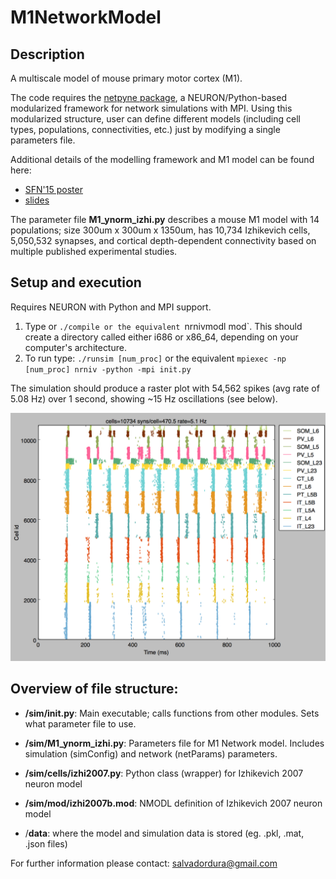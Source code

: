 # M1NetworkModel
## Description
A multiscale model of mouse primary motor cortex (M1).

The code requires the [netpyne package](https://github.com/Neurosim-lab/netpyne), a NEURON/Python-based modularized framework for network simulations with MPI. Using this modularized structure, user can define different models (including cell types, populations, connectivities, etc.) just by modifying a single parameters file. 

Additional details of the modelling framework and M1 model can be found here:

* [SFN'15 poster](http://neurosimlab.org/salvadord/sfn15-sal-final.pdf)
* [slides](https://drive.google.com/file/d/0B8v-knmZRjhtVl9BOFY2bzlWSWs/view?usp=sharing)       
 
The parameter file **M1_ynorm_izhi.py** describes a mouse M1 model with 14 populations; size 300um x 300um x 1350um, has 10,734 Izhikevich cells, 5,050,532 synapses, and cortical depth-dependent connectivity based on multiple published experimental studies.

## Setup and execution

Requires NEURON with Python and MPI support. 

1. Type or `./compile or the equivalent `nrnivmodl mod`. This should create a directory called either i686 or x86_64, depending on your computer's architecture. 
2. To run type: `./runsim [num_proc]` or the equivalent `mpiexec -np [num_proc] nrniv -python -mpi init.py`

The simulation should produce a raster plot with 54,562 spikes (avg rate of 5.08 Hz) over 1 second, showing ~15 Hz oscillations (see below).


![Raster plot](/sim/raster.png?raw=true "Raster plot of simulation")


## Overview of file structure:

* **/sim/init.py**: Main executable; calls functions from other modules. Sets what parameter file to use.

* **/sim/M1_ynorm_izhi.py**: Parameters file for M1 Network model. Includes simulation (simConfig) and network (netParams) parameters. 

* **/sim/cells/izhi2007.py**: Python class (wrapper) for Izhikevich 2007 neuron model

* **/sim/mod/izhi2007b.mod**: NMODL definition of Izhikevich 2007 neuron model

* /**data**: where the model and simulation data is stored (eg. .pkl, .mat, .json files) 


For further information please contact: salvadordura@gmail.com 

